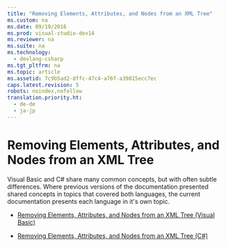 ```yaml
---
title: "Removing Elements, Attributes, and Nodes from an XML Tree"
ms.custom: na
ms.date: 09/19/2016
ms.prod: visual-studio-dev14
ms.reviewer: na
ms.suite: na
ms.technology: 
  - devlang-csharp
ms.tgt_pltfrm: na
ms.topic: article
ms.assetid: 7c9b5ad2-dffc-47c4-a76f-a39815ecc7ec
caps.latest.revision: 5
robots: noindex,nofollow
translation.priority.ht: 
  - de-de
  - ja-jp
---
```

# Removing Elements, Attributes, and Nodes from an XML Tree
Visual Basic and C# share many common concepts, but with often subtle differences. Where previous versions of the documentation presented shared concepts in topics that covered both languages, the current documentation presents each language in it's own topic.  
  
-   [Removing Elements, Attributes, and Nodes from an XML Tree (Visual Basic)](../vs140/Removing-Elements--Attributes--and-Nodes-from-an-XML-Tree--Visual-Basic-.md)  
  
-   [Removing Elements, Attributes, and Nodes from an XML Tree (C#)](../vs140/Removing-Elements--Attributes--and-Nodes-from-an-XML-Tree--C#-.md)